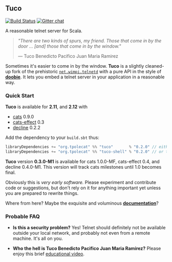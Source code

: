 
## Tuco

[![Build Status](https://travis-ci.org/tpolecat/tuco.svg?branch=master)](https://travis-ci.org/tpolecat/tuco)
[![Gitter chat](https://badges.gitter.im/tpolecat/tuco.png)](https://gitter.im/tpolecat/tuco)

A reasonable telnet server for Scala.

> *"There are two kinds of spurs, my friend. Those that come in by the door … [and] those that come in by the window."*
>
> — Tuco Benedicto Pacifico Juan Maria Ramirez

Sometimes it's easier to come in by the window. **Tuco** is a slightly cleaned-up fork of the prehistoric [`net.wimpi.telnetd`](http://telnetd.sourceforge.net/) with a pure API in the style of [**doobie**](https://github.com/tpolecat/doobie). It lets you embed a telnet server in your application in a reasonable way.

### Quick Start

**Tuco** is available for **2.11**, and **2.12** with

- [cats](https://github.com/typelevel/cats) 0.9.0
- [cats-effect](https://github.com/typelevel/cats-effect) 0.3
- [decline](https://github.com/bkirwi/decline) 0.2.2

Add the dependency to your `build.sbt` thus:

```scala
libraryDependencies += "org.tpolecat" %% "tuco"       % "0.2.0" // either this one
libraryDependencies += "org.tpolecat" %% "tuco-shell" % "0.2.0" // or this one, which includes the shell API
```

**Tuco** version **0.3.0-M1** is available for cats 1.0.0-MF, cats-effect 0.4, and decline 0.4.0-M1. This version will track cats milestones until 1.0 becomes final.

Obviously this is *very early software.* Please experiment and contribute code or suggestions, but don't rely on it for anything important yet unless you are prepared to rewrite things.

Where from here? Maybe the exquisite and voluminous [**documentation**](http://tpolecat.github.io/tuco/docs/)?

### Probable FAQ

- **Is this a security problem?** Yes! Telnet should definitely not be available outside your local network, and probably not even from a remote machine. It's all on you.

- **Who the hell is Tuco Benedicto Pacifico Juan Maria Ramirez?** Please enjoy this brief [educational video](https://www.youtube.com/watch?v=p9shpHAh8uc).
